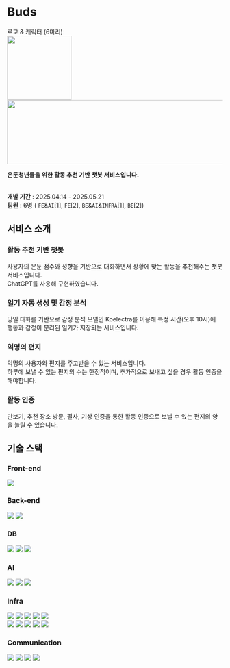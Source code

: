 # Buds
로고 & 캐릭터 (6마리) <br>
<img src="https://github.com/user-attachments/assets/e231e65a-0d32-4e3f-a9dc-8541e440860e" width="150" height="150"/>
<img src="https://github.com/user-attachments/assets/174814bc-4660-4118-90e8-42da9018fa79" width="600" height="150"/> <br>

**은둔청년들을 위한 활동 추천 기반 챗봇 서비스입니다.** <br><br>

**개발 기간** : 2025.04.14 - 2025.05.21 <br>
**팀원** : 6명 ( `FE`&`AI`[1], `FE`[2], `BE`&`AI`&`INFRA`[1], `BE`[2])

## 서비스 소개

### 활동 추천 기반 챗봇
사용자의 은둔 점수와 성향을 기반으로 대화하면서 상황에 맞는 활동을 추천해주는 챗봇 서비스입니다. <br>
ChatGPT를 사용해 구현하였습니다. <br>
 
### 일기 자동 생성 및 감정 분석
당일 대화를 기반으로 감정 분석 모델인 Koelectra를 이용해 특정 시간(오후 10시)에 행동과 감정이 분리된 일기가 저장되는 서비스입니다. <br>

### 익명의 편지
익명의 사용자와 편지를 주고받을 수 있는 서비스입니다. <br>
하루에 보낼 수 있는 편지의 수는 한정적이며, 추가적으로 보내고 싶을 경우 활동 인증을 해야합니다.

### 활동 인증
만보기, 추천 장소 방문, 필사, 기상 인증을 통한 활동 인증으로 보낼 수 있는 편지의 양을 늘릴 수 있습니다. <br>

## 기술 스택
###  Front-end
<img src="https://img.shields.io/badge/Flutter-02569B?style=for-the-badge&logo=Flutter&logoColor=white">

### Back-end
<div>
  <img src="https://img.shields.io/badge/springboot-6DB33F?style=for-the-badge&logo=springboot&logoColor=white">
  <img src="https://img.shields.io/badge/fastapi-009688?style=for-the-badge&logo=fastapi&logoColor=white">
</div>

### DB
<div>
  <img src="https://img.shields.io/badge/mysql-4479A1?style=for-the-badge&logo=mysql&logoColor=white">
  <img src="https://img.shields.io/badge/chromatic-FC521F?style=for-the-badge&logo=chromatic&logoColor=white">
  <img src="https://img.shields.io/badge/redis-FF4438?style=for-the-badge&logo=redis&logoColor=white">
</div>

### AI
<div>
  <img src="https://img.shields.io/badge/openai-412991?style=for-the-badge&logo=openai&logoColor=white">
  <img src="https://img.shields.io/badge/langchain-1C3C3C?style=for-the-badge&logo=langchain&logoColor=white">
  <img src="https://img.shields.io/badge/Koelectra-FF6F61?style=for-the-badge&logo=Koelectra&logoColor=white">
</div>

### Infra
<div>
  <img src="https://img.shields.io/badge/Amazon%20EC2-FF9900?style=for-the-badge&logo=Amazon%20EC2&logoColor=white">
  <img src="https://img.shields.io/badge/docker-2496ED?style=for-the-badge&logo=docker&logoColor=white">
  <img src="https://img.shields.io/badge/jenkins-D24939?style=for-the-badge&logo=jenkins&logoColor=white">
  <img src="https://img.shields.io/badge/portainer-13BEF9?style=for-the-badge&logo=portainer&logoColor=white">
  <img src="https://img.shields.io/badge/nginx-009639?style=for-the-badge&logo=nginx&logoColor=white">
  
  <br>
  <img src="https://img.shields.io/badge/grafana-%23F46800.svg?style=for-the-badge&logo=grafana&logoColor=white">
  <img src="https://img.shields.io/badge/Prometheus-E6522C?style=for-the-badge&logo=Prometheus&logoColor=white">
  <img src="https://img.shields.io/badge/Elasticsearch-005571?style=for-the-badge&logo=Elasticsearch&logoColor=white">
  <img src="https://img.shields.io/badge/Logstash-005571?style=for-the-badge&logo=Logstash&logoColor=white">
  <img src="https://img.shields.io/badge/Kibana-005571?style=for-the-badge&logo=Kibana&logoColor=white">
</div>

### Communication
<div>
  <img src="https://img.shields.io/badge/GitLab-FC6D26?style=for-the-badge&logo=GitLab&logoColor=white">
  <img src="https://img.shields.io/badge/Mattermost-0058CC?style=for-the-badge&logo=Mattermost&logoColor=white">
  <img src="https://img.shields.io/badge/Discord-5865F2?style=for-the-badge&logo=Discord&logoColor=white">
  <img src="https://img.shields.io/badge/Notion-000000?style=for-the-badge&logo=Notion&logoColor=white">
</div>
